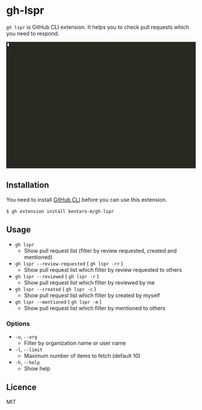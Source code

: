 # gh-lspr
`gh lspr` is GitHub CLI extension. It helps you to check pull requests which you need to respond.

![Show pull request list](./demo.gif)

## Installation
You need to install [GitHub CLI](https://github.com/cli/cli#installation) before you can use this extension.

```shell
$ gh extension install kentaro-m/gh-lspr
```

## Usage
- `gh lspr`
  - Show pull request list (filter by review requested, created and mentioned)
- `gh lspr --review-requested` ( `gh lspr -rr` )
  - Show pull request list which filter by review requested to others
- `gh lspr --reviewed` ( `gh lspr -r` )
  - Show pull request list which filter by reviewed by me
- `gh lspr --created` ( `gh lspr -c` )
  - Show pull request list which filter by created by myself
- `gh lspr --mentioned` ( `gh lspr -m` )
  - Show pull request list which filter by mentioned to others

### Options
- `-o`, `--org`
  - Filter by organization name or user name
- `-l`, `--limit`
  - Maximum number of items to fetch (default 10)
- `-h`, `--help`
  - Show help

## Licence
MIT
